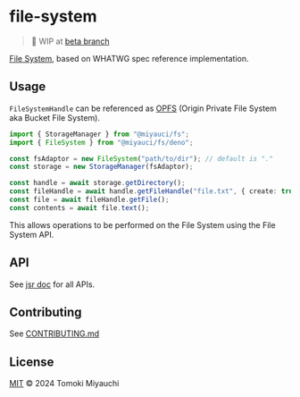 # file-system

> 🚧 WIP at
> [beta branch](https://github.com/TomokiMiyauci/file-system/tree/beta)

[File System](https://fs.spec.whatwg.org), based on WHATWG spec reference
implementation.

## Usage

`FileSystemHandle` can be referenced as
[OPFS](https://developer.mozilla.org/en-US/docs/Web/API/File_System_API/Origin_private_file_system)
(Origin Private File System aka Bucket File System).

```ts
import { StorageManager } from "@miyauci/fs";
import { FileSystem } from "@miyauci/fs/deno";

const fsAdaptor = new FileSystem("path/to/dir"); // default is "."
const storage = new StorageManager(fsAdaptor);

const handle = await storage.getDirectory();
const fileHandle = await handle.getFileHandle("file.txt", { create: true });
const file = await fileHandle.getFile();
const contents = await file.text();
```

This allows operations to be performed on the File System using the File System
API.

## API

See [jsr doc](https://jsr.io/@miyauci/file-system) for all APIs.

## Contributing

See [CONTRIBUTING.md](CONTRIBUTING.md)

## License

[MIT](LICENSE) © 2024 Tomoki Miyauchi
